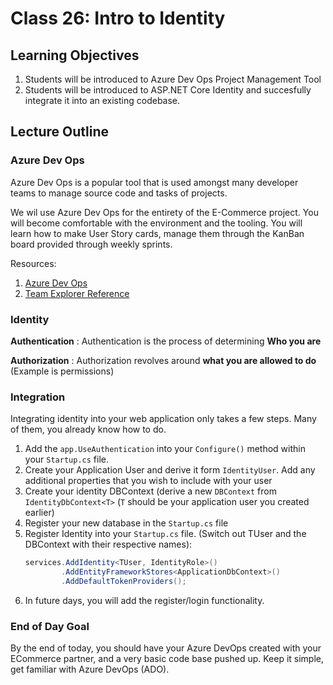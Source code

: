 # Class 26: Intro to Identity

## Learning Objectives
1. Students will be introduced to Azure Dev Ops Project Management Tool 
2. Students will be introduced to ASP.NET Core Identity and succesfully integrate it into an existing codebase. 

## Lecture Outline

### Azure Dev Ops

Azure Dev Ops is a popular tool that is used amongst 
many developer teams to manage source code and tasks of projects. 

We wil use Azure Dev Ops for the entirety of the E-Commerce project.
You will become comfortable with the environment and the tooling. 
You will learn how to make User Story cards, manage them through the 
KanBan board provided through weekly sprints. 

Resources:
1. [Azure Dev Ops](https://dev.azure.com/)
2. [Team Explorer Reference](https://docs.microsoft.com/en-us/azure/devops/user-guide/work-team-explorer?view=azure-devops)


### Identity

**Authentication** : Authentication is the process of determining **Who you are**

**Authorization** : Authorization revolves around **what you are allowed to do** (Example is permissions) 
 

### Integration

Integrating identity into your web application only takes a few steps. Many of them, you already know how to do.
1. Add the `app.UseAuthentication` into your `Configure()` method within your `Startup.cs` file. 
1. Create your Application User and derive it form `IdentityUser`. Add any additional properties that you wish to include with your user
1. Create your identity DBContext (derive a new `DBContext` from `IdentityDbContext<T>` (`T` should be your application user you created earlier)
1. Register your new database in the `Startup.cs` file
1. Register Identity into your `Startup.cs` file. (Switch out TUser and the DBContext with their respective names): 
    ```csharp
    services.AddIdentity<TUser, IdentityRole>()
            .AddEntityFrameworkStores<ApplicationDbContext>()
            .AddDefaultTokenProviders();
    ```
1. In future days, you will add the register/login functionality.


### End of Day Goal

By the end of today, you should have your Azure DevOps created with your ECommerce partner, and a very basic code base pushed up. Keep it simple, get familiar with Azure DevOps (ADO). 